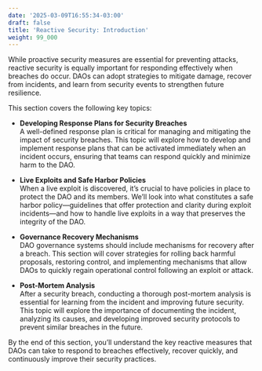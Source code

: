 ```yaml
---
date: '2025-03-09T16:55:34-03:00'
draft: false
title: 'Reactive Security: Introduction'
weight: 99_000
---
```


While proactive security measures are essential for preventing attacks, reactive security is equally important for responding effectively when breaches do occur. DAOs can adopt strategies to mitigate damage, recover from incidents, and learn from security events to strengthen future resilience.

This section covers the following key topics:

- **Developing Response Plans for Security Breaches**  
  A well-defined response plan is critical for managing and mitigating the impact of security breaches. This topic will explore how to develop and implement response plans that can be activated immediately when an incident occurs, ensuring that teams can respond quickly and minimize harm to the DAO.

- **Live Exploits and Safe Harbor Policies**  
  When a live exploit is discovered, it’s crucial to have policies in place to protect the DAO and its members. We’ll look into what constitutes a safe harbor policy—guidelines that offer protection and clarity during exploit incidents—and how to handle live exploits in a way that preserves the integrity of the DAO.

- **Governance Recovery Mechanisms**  
  DAO governance systems should include mechanisms for recovery after a breach. This section will cover strategies for rolling back harmful proposals, restoring control, and implementing mechanisms that allow DAOs to quickly regain operational control following an exploit or attack.

- **Post-Mortem Analysis**  
  After a security breach, conducting a thorough post-mortem analysis is essential for learning from the incident and improving future security. This topic will explore the importance of documenting the incident, analyzing its causes, and developing improved security protocols to prevent similar breaches in the future.

By the end of this section, you’ll understand the key reactive measures that DAOs can take to respond to breaches effectively, recover quickly, and continuously improve their security practices.

